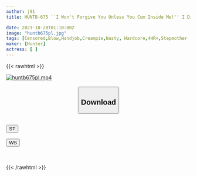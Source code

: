 ```yaml
---
author: j91
title: HUNTB-675 ``I Won't Forgive You Unless You Cum Inside Me!'' I Didn't Have Time To Be A Wise Man And Was Overtaken By My Slutty Stepmother Who Was Obsessed With Sexual Desire. My New Mother-in-law Is Next To Me.

date: 2023-10-20T01:10:00Z
image: "huntb675pl.jpg"
tags: [Censored,Blow,Handjob,Creampie,Nasty, Hardcore,4HR+,Stepmother	]
maker: [Hunter]
actress: [ ]
---
```



{{< rawhtml >}}

<div class="video" data-videoid="rg3ePVmB3Mfbq4e">
    <a href="javascript:;">
        <img src="https://my.j91.asia/posts/huntb675pl/huntb675pl.jpg" width="WIDTH" height="HEIGHT" alt="huntb675pl.mp4" loading="lazy">
    </a>
</div>

<script type="text/javascript" src="https://j91.asia/asset/on-demand-st.js"></script>

<br>
  <link rel="stylesheet" href="https://j91.asia/asset/bs5.css">
  
  <center>
  <button class="btn btn-primary" type="button" data-bs-toggle="collapse" data-bs-target=".multi-collapse" aria-expanded="false" aria-controls="multiCollapseExample1 multiCollapseExample2"><h2>Download</h2></button></center>
</p>
<div class="row">
  <div class="col">
    <div class="collapse multi-collapse" id="multiCollapseExample1">
      <div class="card card-body">
	      	      <br>
<div class="buttons">  
<a href="https://streamtape.to/v/rg3ePVmB3Mfbq4e"><button class="btn-hover color-3"><i class="fa fa-download"></i> ST</button></a></div>
    </div>
  </div>
</div>
  <div class="col">
    <div class="collapse multi-collapse" id="multiCollapseExample2">
      <div class="card card-body">
	      <br>
<div class="buttons">
    <a href="https://wolfstream.tv/ged0uzlyl6fj"><button class="btn-hover color-9"><i class="fa fa-download"></i> WS</button></a></div>
<br><br>
      </div>
    </div>
  </div>
</div>

{{< /rawhtml >}}
